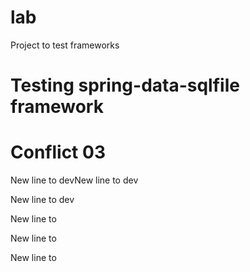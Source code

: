# lab
Project to test frameworks

# Testing spring-data-sqlfile framework
# Conflict 03
New line to devNew line to dev 

New line to dev 

New line to  

New line to  

New line to  

